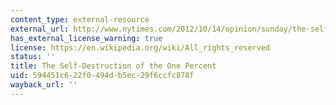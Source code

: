 ```yaml
---
content_type: external-resource
external_url: http://www.nytimes.com/2012/10/14/opinion/sunday/the-self-destruction-of-the-1-percent.html
has_external_license_warning: true
license: https://en.wikipedia.org/wiki/All_rights_reserved
status: ''
title: The Self-Destruction of the One Percent
uid: 594451c6-22f0-494d-b5ec-29f6ccfc878f
wayback_url: ''
---
```

